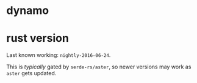 dynamo
======

rust version
============

Last known working: `nightly-2016-06-24`.

This is _typically_ gated by `serde-rs/aster`, so newer versions may work as `aster` gets updated.

